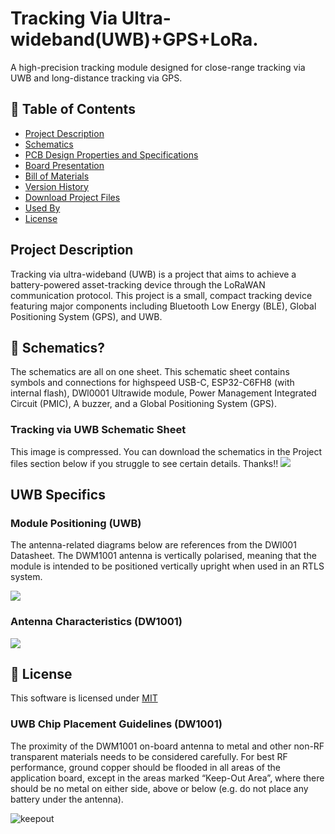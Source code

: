 # Tracking Via Ultra-wideband(UWB)+GPS+LoRa.
A high-precision tracking module designed for close-range tracking via UWB and long-distance tracking via GPS.

## 🚩 Table of Contents

- [Project Description](#-project-description)
- [Schematics](#-schematics)
- [PCB Design Properties and Specifications](#-pcb-design-properties-and-specifications)
- [Board Presentation](#-board-presentation)
- [Bill of Materials](#-bill-of-materials)
- [Version History](#-version-history)
- [Download Project Files](#-download-project-files)
- [Used By](#-used-by)
- [License](#-license)

##  Project Description 
Tracking via ultra-wideband (UWB) is a project that aims to achieve a battery-powered asset-tracking device through the LoRaWAN communication protocol.
This project is a small, compact tracking device featuring major components including Bluetooth Low Energy (BLE), Global Positioning System (GPS), and UWB.

## 🤖 Schematics?

The schematics are all on one sheet. This schematic sheet contains symbols and connections for highspeed USB-C, ESP32-C6FH8 (with internal flash), DWl0001 Ultrawide module, Power Management Integrated Circuit (PMIC), A buzzer, and a Global Positioning System (GPS).


### Tracking via UWB Schematic Sheet
This image is compressed. You can download the schematics in the Project files section below if you struggle to see certain details. Thanks!!
<img src="https://github.com/user-attachments/assets/da3b64b4-7132-490b-884f-687870abf510" />


## UWB Specifics 
### Module Positioning (UWB)
The antenna-related diagrams below are references from the DWl001 Datasheet. 
The DWM1001 antenna is vertically polarised, meaning that the module is intended to be positioned vertically
upright when used in an RTLS system. 

<img src="https://github.com/user-attachments/assets/6196ac97-3b40-405a-8ca4-8553dbd1e030"/>

### Antenna Characteristics (DW1001)
<img src="https://github.com/user-attachments/assets/7524e91a-64d2-4c9a-a782-98cdc63d85e7"/>




## 📜 License
This software is licensed under [MIT](https://github.com/nhn/tui.editor/blob/master/LICENSE) 



### UWB Chip Placement Guidelines (DW1001)
The proximity of the DWM1001 on-board
antenna to metal and other non-RF transparent materials needs to be considered carefully.
For best RF performance, ground copper should be flooded in all areas of the application board, except
in the areas marked “Keep-Out Area”, where there should be no metal on either side, above or below (e.g.
do not place any battery under the antenna).

![keepout](https://github.com/user-attachments/assets/3528bf69-dfea-45ba-84cc-e1a84dd0264f)
